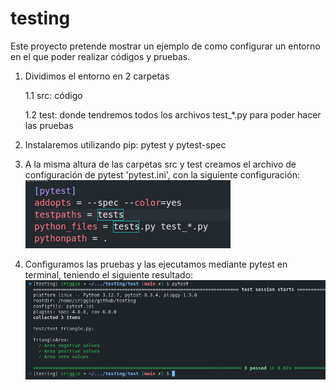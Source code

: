 # testing
Este proyecto pretende mostrar un ejemplo de como configurar un entorno en el que poder realizar códigos y pruebas.

1. Dividimos el entorno en 2 carpetas
   
    1.1 src: código
   
    1.2 test: donde tendremos todos los archivos test_*.py para poder hacer las pruebas

2. Instalaremos utilizando pip: pytest y pytest-spec
3. A la misma altura de las carpetas src y test creamos el archivo de configuración de pytest 'pytest.ini', con la siguiente configuración: ![alt text](images/image.png)
4. Configuramos las pruebas y las ejecutamos mediante pytest en terminal, teniendo el siguiente resultado:  ![alt text](images/image-1.png)
